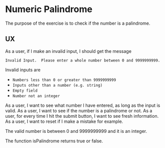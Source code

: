 # Numeric Palindrome

The purpose of the exercise is to check if the number is a palindrome.

## UX

As a user, if I make an invalid input, I should get the message

`Invalid Input.  Please enter a whole number between 0 and 9999999999.`

Invalid inputs are
* `Numbers less than 0 or greater than 9999999999`
* `Inputs other than a number (e.g. string)`
* `Empty field`
* `Number not an integer`

As a user, I want to see what number I have entered, as long as the input is valid.
As a user, I want to see if the number is a palindrome or not.
As a user, for every time I hit the submit button, I want to see fresh information.
As a user, I want to reset if I make a mistake for example.

The valid number is between 0 and 9999999999 and it is an integer.

The function isPalindrome returns true or false.

